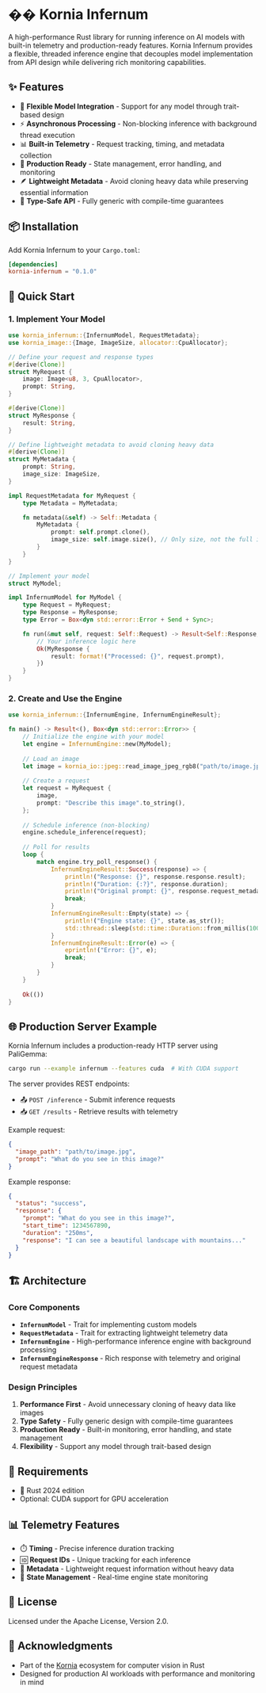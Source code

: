 # �� Kornia Infernum

A high-performance Rust library for running inference on AI models with built-in telemetry and production-ready features. Kornia Infernum provides a flexible, threaded inference engine that decouples model implementation from API design while delivering rich monitoring capabilities.

## ✨ Features

- 🚀 **Flexible Model Integration** - Support for any model through trait-based design
- ⚡ **Asynchronous Processing** - Non-blocking inference with background thread execution
- 📊 **Built-in Telemetry** - Request tracking, timing, and metadata collection
- 🎯 **Production Ready** - State management, error handling, and monitoring
- 🪶 **Lightweight Metadata** - Avoid cloning heavy data while preserving essential information
- 🔧 **Type-Safe API** - Fully generic with compile-time guarantees

## 📦 Installation

Add Kornia Infernum to your `Cargo.toml`:

```toml
[dependencies]
kornia-infernum = "0.1.0"
```

## 🚀 Quick Start

### 1. Implement Your Model

```rust
use kornia_infernum::{InfernumModel, RequestMetadata};
use kornia_image::{Image, ImageSize, allocator::CpuAllocator};

// Define your request and response types
#[derive(Clone)]
struct MyRequest {
    image: Image<u8, 3, CpuAllocator>,
    prompt: String,
}

#[derive(Clone)]
struct MyResponse {
    result: String,
}

// Define lightweight metadata to avoid cloning heavy data
#[derive(Clone)]
struct MyMetadata {
    prompt: String,
    image_size: ImageSize,
}

impl RequestMetadata for MyRequest {
    type Metadata = MyMetadata;

    fn metadata(&self) -> Self::Metadata {
        MyMetadata {
            prompt: self.prompt.clone(),
            image_size: self.image.size(), // Only size, not the full image
        }
    }
}

// Implement your model
struct MyModel;

impl InfernumModel for MyModel {
    type Request = MyRequest;
    type Response = MyResponse;
    type Error = Box<dyn std::error::Error + Send + Sync>;

    fn run(&mut self, request: Self::Request) -> Result<Self::Response, Self::Error> {
        // Your inference logic here
        Ok(MyResponse {
            result: format!("Processed: {}", request.prompt),
        })
    }
}
```

### 2. Create and Use the Engine

```rust
use kornia_infernum::{InfernumEngine, InfernumEngineResult};

fn main() -> Result<(), Box<dyn std::error::Error>> {
    // Initialize the engine with your model
    let engine = InfernumEngine::new(MyModel);
    
    // Load an image
    let image = kornia_io::jpeg::read_image_jpeg_rgb8("path/to/image.jpg")?;
    
    // Create a request
    let request = MyRequest {
        image,
        prompt: "Describe this image".to_string(),
    };
    
    // Schedule inference (non-blocking)
    engine.schedule_inference(request);
    
    // Poll for results
    loop {
        match engine.try_poll_response() {
            InfernumEngineResult::Success(response) => {
                println!("Response: {}", response.response.result);
                println!("Duration: {:?}", response.duration);
                println!("Original prompt: {}", response.request_metadata.prompt);
                break;
            }
            InfernumEngineResult::Empty(state) => {
                println!("Engine state: {}", state.as_str());
                std::thread::sleep(std::time::Duration::from_millis(100));
            }
            InfernumEngineResult::Error(e) => {
                eprintln!("Error: {}", e);
                break;
            }
        }
    }
    
    Ok(())
}
```

## 🌐 Production Server Example

Kornia Infernum includes a production-ready HTTP server using PaliGemma:

```bash
cargo run --example infernum --features cuda  # With CUDA support
```

The server provides REST endpoints:

- 📤 `POST /inference` - Submit inference requests
- 📥 `GET /results` - Retrieve results with telemetry

Example request:
```json
{
  "image_path": "path/to/image.jpg",
  "prompt": "What do you see in this image?"
}
```

Example response:
```json
{
  "status": "success",
  "response": {
    "prompt": "What do you see in this image?",
    "start_time": 1234567890,
    "duration": "250ms",
    "response": "I can see a beautiful landscape with mountains..."
  }
}
```

## 🏗️ Architecture

### Core Components

- **`InfernumModel`** - Trait for implementing custom models
- **`RequestMetadata`** - Trait for extracting lightweight telemetry data
- **`InfernumEngine`** - High-performance inference engine with background processing
- **`InfernumEngineResponse`** - Rich response with telemetry and original request metadata

### Design Principles

1. **Performance First** - Avoid unnecessary cloning of heavy data like images
2. **Type Safety** - Fully generic design with compile-time guarantees
3. **Production Ready** - Built-in monitoring, error handling, and state management
4. **Flexibility** - Support any model through trait-based design

## 🔧 Requirements

- 🦀 Rust 2024 edition
- Optional: CUDA support for GPU acceleration

## 📊 Telemetry Features

- ⏱️ **Timing** - Precise inference duration tracking
- 🆔 **Request IDs** - Unique tracking for each inference
- 📝 **Metadata** - Lightweight request information without heavy data
- 🔄 **State Management** - Real-time engine state monitoring

## 📜 License

Licensed under the Apache License, Version 2.0.

## 👏 Acknowledgments

- Part of the [Kornia](https://github.com/kornia) ecosystem for computer vision in Rust
- Designed for production AI workloads with performance and monitoring in mind
